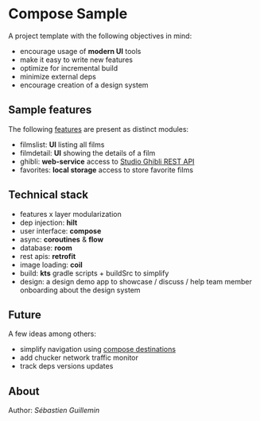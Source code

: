 # Compose Sample

A project template with the following objectives in mind:

* encourage usage of **modern UI** tools
* make it easy to write new features
* optimize for incremental build
* minimize external deps
* encourage creation of a design system

## Sample features

The following [features](feature) are present as distinct modules:

* filmslist: **UI** listing all films
* filmdetail: **UI** showing the details of a film
* ghibli: **web-service** access to [Studio Ghibli REST API](https://ghibliapi.herokuapp.com)
* favorites: **local storage** access to store favorite films

## Technical stack

* features x layer modularization
* dep injection: **hilt**
* user interface: **compose**
* async: **coroutines** & **flow** 
* database: **room**
* rest apis: **retrofit**
* image loading: **coil**
* build: **kts** gradle scripts + buildSrc to simplify
* design: a design demo app to showcase / discuss / help team member onboarding about the design system

## Future

A few ideas among others:

* simplify navigation using [compose destinations](https://proandroiddev.com/compose-destinations-simpler-and-safer-navigation-in-compose-with-no-compromises-74a59c6b727d)
* add chucker network traffic monitor
* track deps versions updates

## About

Author: *Sébastien Guillemin*
